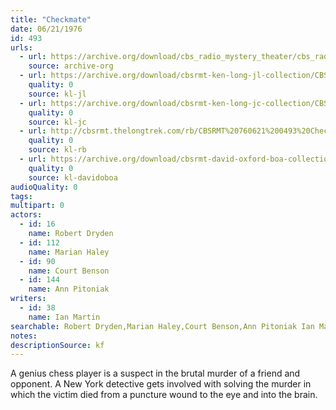 ```yaml
---
title: "Checkmate"
date: 06/21/1976
id: 493
urls: 
  - url: https://archive.org/download/cbs_radio_mystery_theater/cbs_radio_mystery_theater-0451-0500.zip/cbs_radio_mystery_theater-0451-0500%2Fcbsrmt_0493_checkmate.mp3
    source: archive-org
  - url: https://archive.org/download/cbsrmt-ken-long-jl-collection/CBSRMT - 760621 0493 Checkmate_jl.mp3
    quality: 0
    source: kl-jl
  - url: https://archive.org/download/cbsrmt-ken-long-jc-collection/CBSRMT - 760621 0493 Checkmate vbr fb2_jc.mp3
    quality: 0
    source: kl-jc
  - url: http://cbsrmt.thelongtrek.com/rb/CBSRMT%20760621%200493%20Checkmate_wbbm_rb.mp3
    quality: 0
    source: kl-rb
  - url: https://archive.org/download/cbsrmt-david-oxford-boa-collection/CBSRMT-760621-0493-Checkmate-(128-48)_WBBM-JE-{BoA}.mp3
    quality: 0
    source: kl-davidoboa
audioQuality: 0
tags: 
multipart: 0
actors:  
  - id: 16
    name: Robert Dryden  
  - id: 112
    name: Marian Haley  
  - id: 90
    name: Court Benson  
  - id: 144
    name: Ann Pitoniak
writers:  
  - id: 38
    name: Ian Martin
searchable: Robert Dryden,Marian Haley,Court Benson,Ann Pitoniak Ian Martin
notes: 
descriptionSource: kf
---
```

A genius chess player is a suspect in the brutal murder of a friend and opponent. A New York detective gets involved with solving the murder in which the victim died from a puncture wound to the eye and into the brain.
